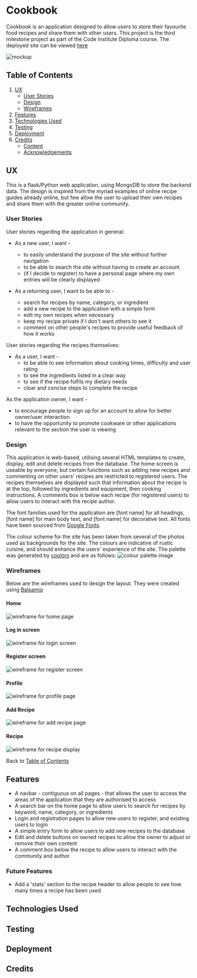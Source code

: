 # Cookbook

Cookbook is an application designed to allow users to store their favourite food recipes and share them with other users. This project is the third milestone project as part of the Code Institute Diploma course. The deployed site can be viewed [here](#)

![mockup](#)

## Table of Contents
1. [UX](#ux)
    - [User Stories](#user-stories)
    - [Design](#design)
    - [Wireframes](#wireframes)
2. [Features](#features)
3. [Technologies Used](#technologies-used)
4. [Testing](#testing)
5. [Deployment](#deployment)
6. [Credits](#credits)
    - [Content](#content)
    - [Acknowledgements](#acknowledgements)

## UX
This is a flask/Python web application, using MongoDB to store the backend data. The design is inspired from the myriad examples of online recipe guides already online, but few allow the user to upload their own recipes and share them with the greater online community.

### User Stories
User stories regarding the application in general:
  - As a new user, I want -
    - to easily understand the purpose of the site without further navigation
    - to be able to search the site without having to create an account
    - (if I decide to register) to have a personal page where my own entries will be clearly displayed

  - As a returning user, I want to be able to -
    - search for recipes by name, category, or ingredient
    - add a new recipe to the application with a simple form
    - edit my own recipes when necessary
    - keep my recipe private if I don't want others to see it
    - comment on other people's recipes to provide useful feedback of how it works

User stories regarding the recipes themselves:
  - As a user, I want -
    - to be able to see information about cooking times, difficulty and user rating
    - to see the ingredients listed in a clear way
    - to see if the recipe fulfils my dietary needs
    - clear and concise steps to complete the recipe

As the application owner, I want -
  - to encourage people to sign up for an account to allow for better owner/user interaction
  - to have the opportunity to promote cookware or other applications relevant to the section the user is viewing

### Design
This application is web-based, utilising several HTML templates to create, display, edit and delete recipes from the database. The home screen is useable by everyone, but certain functions such as adding new recipes and commenting on other users' recipes are restricted to registered users.
The recipes themselves are displayed such that information about the recipe is at the top, followed by ingredients and equipment, then cooking instructions. A comments box is below each recipe (for registered users) to allow users to interact with the recipe author.

The font families used for the application are [font name] for all headings, [font name] for main body text, and [font name] for decorative text. All fonts have been sourced from [Google Fonts](https://fonts.google.com/).

The colour scheme for the site has been taken from several of the photos used as backgrounds for the site. The colours are indicative of rustic cuisine, and should enhance the users' experience of the site. The palette was generated by [coolors](https://coolors.co/) and are as follows:
![colour palette image](static/img/colour-palette.png)

### Wireframes
Below are the wireframes used to design the layout. They were created using [Balsamiq](https://balsamiq.com/)
#### Home
![wireframe for home page](static/img/home.png)
#### Log in screen
![wireframe for login screen](static/img/log-in.png)
#### Register screen
![wireframe for register screen](static/img/register.png)
#### Profile
![wireframe for profile page](static/img/profile.png)
#### Add Recipe
![wireframe for add recipe page](static/img/add-recipe1.png)
#### Recipe
![wireframe for recipe display](static/img/recipe.png)

Back to [Table of Contents](#table-of-contents)

## Features
- A navbar - contiguous on all pages - that allows the user to access the areas of the application that they are authorised to access
- A search bar on the home page to allow users to search for recipes by keyword, name, category, or ingredients
- Login and registration pages to allow new users to register, and existing users to login
- A simple entry form to allow users to add new recipes to the database
- Edit and delete buttons on owned recipes to allow the owner to adjust or remove their own content
- A comment box below the recipe to allow users to interact with the community and author

### Future Features
- Add a 'stats' section to the recipe header to allow people to see how many times a recipe has been used

## Technologies Used

## Testing

## Deployment

## Credits
